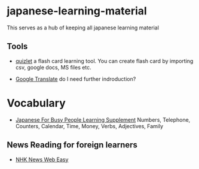 # japanese-learning-material

This serves as a hub of keeping all japanese learning material


## Tools 
- [quizlet](https://quizlet.com)
a flash card learning tool. You can create flash card by importing csv, google docs, MS files etc. 

- [Google Translate](https://translate.google.com) 
do I need further indroduction? 

# Vocabulary 
- [Japanese For Busy People Learning Supplement](https://www.ajalt.org/sfyj/)
Numbers, Telephone, Counters, Calendar, Time, Money, Verbs, Adjectives, Family

## News Reading for foreign learners
- [NHK News Web Easy](https://www3.nhk.or.jp/news/easy/)

